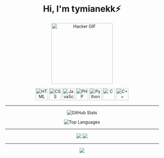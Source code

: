 <h1 align="center">Hi, I'm tymianekk⚡</h1>

<p align="center">
  <img src="https://media.giphy.com/media/du3J3cXyzhj75IOgvA/giphy.gif" width="200" alt="Hacker GIF">
</p>

<p align="center">
  <!-- Logos of programming languages -->
  <img src="https://cdn.jsdelivr.net/gh/devicons/devicon/icons/html5/html5-original.svg" width="40" height="40" alt="HTML" />
  <img src="https://cdn.jsdelivr.net/gh/devicons/devicon/icons/css3/css3-original.svg" width="40" height="40" alt="CSS" />
  <img src="https://cdn.jsdelivr.net/gh/devicons/devicon/icons/javascript/javascript-original.svg" width="40" height="40" alt="JavaScript" />
  <img src="https://cdn.jsdelivr.net/gh/devicons/devicon/icons/php/php-original.svg" width="40" height="40" alt="PHP" />
  <img src="https://cdn.jsdelivr.net/gh/devicons/devicon/icons/python/python-original.svg" width="40" height="40" alt="Python" />
  <img src="https://cdn.jsdelivr.net/gh/devicons/devicon/icons/c/c-original.svg" width="40" height="40" alt="C" />
  <img src="https://cdn.jsdelivr.net/gh/devicons/devicon/icons/cplusplus/cplusplus-original.svg" width="40" height="40" alt="C++" />
</p>

---

<p align="center">
  <img src="https://github-readme-stats.vercel.app/api?username=tymianekk&show_icons=true&theme=radical" alt="GitHub Stats" />
</p>

<p align="center">
  <img src="https://github-readme-stats.vercel.app/api/top-langs/?username=tymianekk&layout=compact&theme=radical" alt="Top Languages" />
</p>

---

<p align="center">
  <a href="mailto:tymianekk.1@gmail.com"><img src="https://img.shields.io/badge/email-%F0%9F%93%A7-lightgrey?style=for-the-badge"></a>
  <a href="https://discordapp.com/users/1085437666692182047" target="_blank"><img src="https://img.shields.io/badge/discord-@tymianekk_-blueviolet?style=for-the-badge&logo=discord"></a>
</p>

---

<p align="center">
  <img src="https://readme-typing-svg.herokuapp.com?font=Fira+Code&size=22&pause=1000&color=F70000&center=true&vCenter=true&width=435&lines=I+code+shit+that+works;Deal+with+it.">
</p>
